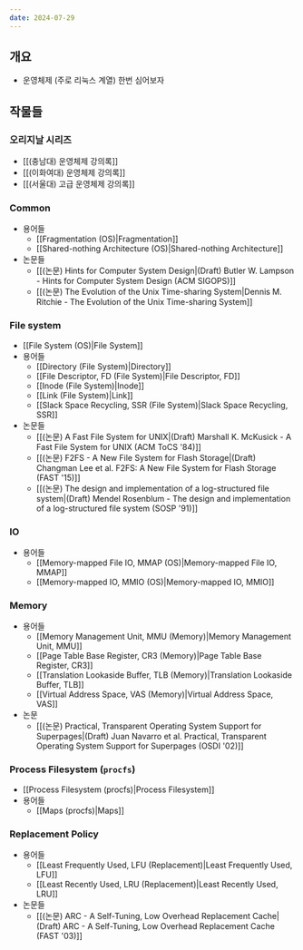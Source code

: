 ```yaml
---
date: 2024-07-29
---
```

## 개요

- 운영체제 (주로 리눅스 계열) 한번 심어보자

## 작물들

### 오리지날 시리즈

- [[(충남대) 운영체제 강의록]]
- [[(이화여대) 운영체제 강의록]]
- [[(서울대) 고급 운영체제 강의록]]

### Common

- 용어들
	- [[Fragmentation (OS)|Fragmentation]]
	- [[Shared-nothing Architecture (OS)|Shared-nothing Architecture]]
- 논문들
	- [[(논문) Hints for Computer System Design|(Draft) Butler W. Lampson - Hints for Computer System Design (ACM SIGOPS)]]
	- [[(논문) The Evolution of the Unix Time-sharing System|Dennis M. Ritchie - The Evolution of the Unix Time-sharing System]]

### File system

- [[File System (OS)|File System]]
- 용어들
	- [[Directory (File System)|Directory]]
	- [[File Descriptor, FD (File System)|File Descriptor, FD]]
	- [[Inode (File System)|Inode]]
	- [[Link (File System)|Link]]
	- [[Slack Space Recycling, SSR (File System)|Slack Space Recycling, SSR]]
- 논문들
	- [[(논문) A Fast File System for UNIX|(Draft) Marshall K. McKusick - A Fast File System for UNIX (ACM ToCS '84)]]
	- [[(논문) F2FS - A New File System for Flash Storage|(Draft) Changman Lee et al. F2FS: A New File System for Flash Storage (FAST '15)]]
	- [[(논문) The design and implementation of a log-structured file system|(Draft) Mendel Rosenblum - The design and implementation of a log-structured file system (SOSP '91)]]

### IO

- 용어들
	- [[Memory-mapped File IO, MMAP (OS)|Memory-mapped File IO, MMAP]]
	- [[Memory-mapped IO, MMIO (OS)|Memory-mapped IO, MMIO]]

### Memory

- 용어들
	- [[Memory Management Unit, MMU (Memory)|Memory Management Unit, MMU]]
	- [[Page Table Base Register, CR3 (Memory)|Page Table Base Register, CR3]]
	- [[Translation Lookaside Buffer, TLB (Memory)|Translation Lookaside Buffer, TLB]]
	- [[Virtual Address Space, VAS (Memory)|Virtual Address Space, VAS]]
- 논문
	- [[(논문) Practical, Transparent Operating System Support for Superpages|(Draft) Juan Navarro et al. Practical, Transparent Operating System Support for Superpages (OSDI '02)]]

### Process Filesystem (`procfs`)

- [[Process Filesystem (procfs)|Process Filesystem]]
- 용어들
	- [[Maps (procfs)|Maps]]

### Replacement Policy

- 용어들
	- [[Least Frequently Used, LFU (Replacement)|Least Frequently Used, LFU]]
	- [[Least Recently Used, LRU (Replacement)|Least Recently Used, LRU]]
- 논문들
	- [[(논문) ARC - A Self-Tuning, Low Overhead Replacement Cache|(Draft) ARC - A Self-Tuning, Low Overhead Replacement Cache (FAST '03)]]